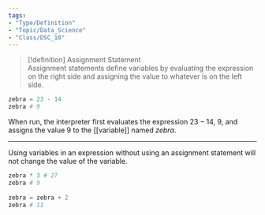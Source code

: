 ```yaml
---  
tags:  
- "Type/Definition"  
- "Topic/Data_Science"  
- "Class/DSC_10"  
---  
```

  
> [!definition] Assignment Statement  
> Assignment statements define variables by evaluating the expression on the right side and assigning the value to whatever is on the left side.  
  
```python  
zebra = 23 - 14  
zebra # 9  
```  
  
When run, the interpreter first evaluates the expression $23-14$, $9$, and assigns the value $9$ to the [[variable]] named *zebra*.  
  
---  
  
Using variables in an expression without using an assignment statement will not change the value of the variable.  
  
```python  
zebra * 3 # 27  
zebra # 9  
  
zebra = zebra + 2  
zebra # 11  
```  
